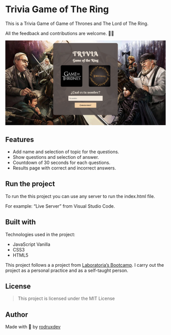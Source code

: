 # Trivia Game of The Ring

This is a Trivia Game of Game of Thrones and  The Lord of The Ring. 

All the feedback and contributions are welcome. 🙋🏾

<img src="./assets/preview.png" alt="Preview of the web page Trivia Game of The Ring">

## Features

- Add name and selection of topic for the questions.
- Show questions and selection of answer.
- Countdown of 30 seconds for each questions.
- Results page with correct and incorrect answers.

## Run the project

To run the this project you can use any server to run the index.html file.

For example: “Live Server” from Visual Studio Code.

## **Built with**

Technologies used in the project:

- JavaScript Vanilla
- CSS3
- HTML5

This project follows a a project from [Laboratoria’s Bootcamp](https://github.com/Laboratoria/BOG004-trivia). I carry out the project as a personal practice and as a self-taught person.

## License

> This project is licensed under the MIT License
> 

## **Author**

Made with 💚 by [rodruxdev](https://twitter.com/rodruxdev)